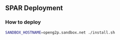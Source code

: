 ## SPAR Deployment

### How to deploy

```bash
SANDBOX_HOSTNAME=openg2p.sandbox.net ./install.sh
```
